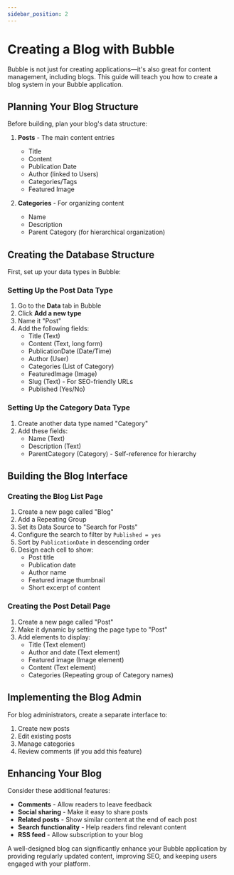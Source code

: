 ```yaml
---
sidebar_position: 2
---
```


# Creating a Blog with Bubble

Bubble is not just for creating applications—it's also great for content management, including blogs. This guide will teach you how to create a blog system in your Bubble application.

## Planning Your Blog Structure

Before building, plan your blog's data structure:

1. **Posts** - The main content entries
   - Title
   - Content
   - Publication Date
   - Author (linked to Users)
   - Categories/Tags
   - Featured Image

2. **Categories** - For organizing content
   - Name
   - Description
   - Parent Category (for hierarchical organization)

## Creating the Database Structure

First, set up your data types in Bubble:

### Setting Up the Post Data Type

1. Go to the **Data** tab in Bubble
2. Click **Add a new type**
3. Name it "Post"
4. Add the following fields:
   - Title (Text)
   - Content (Text, long form)
   - PublicationDate (Date/Time)
   - Author (User)
   - Categories (List of Category)
   - FeaturedImage (Image)
   - Slug (Text) - For SEO-friendly URLs
   - Published (Yes/No)

### Setting Up the Category Data Type

1. Create another data type named "Category"
2. Add these fields:
   - Name (Text)
   - Description (Text)
   - ParentCategory (Category) - Self-reference for hierarchy

## Building the Blog Interface

### Creating the Blog List Page

1. Create a new page called "Blog"
2. Add a Repeating Group
3. Set its Data Source to "Search for Posts"
4. Configure the search to filter by `Published = yes`
5. Sort by `PublicationDate` in descending order
6. Design each cell to show:
   - Post title
   - Publication date
   - Author name
   - Featured image thumbnail
   - Short excerpt of content

### Creating the Post Detail Page

1. Create a new page called "Post"
2. Make it dynamic by setting the page type to "Post"
3. Add elements to display:
   - Title (Text element)
   - Author and date (Text element)
   - Featured image (Image element)
   - Content (Text element)
   - Categories (Repeating group of Category names)

## Implementing the Blog Admin

For blog administrators, create a separate interface to:

1. Create new posts
2. Edit existing posts
3. Manage categories
4. Review comments (if you add this feature)

## Enhancing Your Blog

Consider these additional features:

- **Comments** - Allow readers to leave feedback
- **Social sharing** - Make it easy to share posts
- **Related posts** - Show similar content at the end of each post
- **Search functionality** - Help readers find relevant content
- **RSS feed** - Allow subscription to your blog

A well-designed blog can significantly enhance your Bubble application by providing regularly updated content, improving SEO, and keeping users engaged with your platform.

